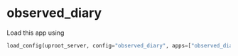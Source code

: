 # observed\_diary

Load this app using

```python
load_config(uproot_server, config="observed_diary", apps=["observed_diary"])
```
